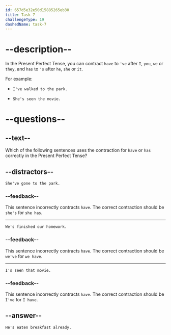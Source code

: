 ```yaml
---
id: 657d5e32e50d15885265eb30
title: Task 7
challengeType: 19
dashedName: task-7
---
```


# --description--

 In the Present Perfect Tense, you can contract `have` to `'ve` after `I`, `you`, `we` or `they`, and `has` to `'s` after `he`, `she` or `it`.

For example:

- `I've walked to the park.`

- `She's seen the movie.`

# --questions--

## --text--

Which of the following sentences uses the contraction for `have` or `has` correctly in the Present Perfect Tense?

## --distractors--

`She've gone to the park.`

### --feedback--

This sentence incorrectly contracts `have`. The correct contraction should be `she's` for `she has`.

---

`We's finished our homework.`

### --feedback--

This sentence incorrectly contracts `have`. The correct contraction should be `we've` for `we have`.

---

`I's seen that movie.`

### --feedback--

This sentence incorrectly contracts `have`. The correct contraction should be `I've` for `I have`.

## --answer--

`He's eaten breakfast already.`

